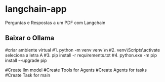# langchain-app
Perguntas e Respostas a um PDF com Langchain

## Baixar o Ollama
#criar ambiente virtual 
#1. python -m venv venv \n
#2. venv\Scripts\activate seleciona a letra A
#3. pip install -r requirements.txt 
#4. python.exe -m pip install --upgrade pip

#Create llm model
#Create Tools for Agents
#Create Agents for tasks
#Create Task for main
